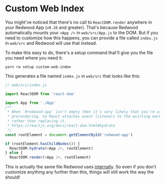 # Custom Web Index

You might've noticed that there's no call to `ReactDOM.render` anywhere in your Redwood App (`v0.26` and greater). That's because Redwood automatically mounts your `<App />` in `web/src/App.js` to the DOM. But if you need to customize how this happens, you can provide a file called `index.js` in `web/src` and Redwood will use that instead.

To make this easy to do, there's a setup command that'll give you the file you need where you need it: 

```
yarn rw setup custom-web-index
```

This generates a file named `index.js` in `web/src` that looks like this:

```js
// web/src/index.js

import ReactDOM from 'react-dom'

import App from './App'
/**
 * When `#redwood-app` isn't empty then it's very likely that you're using
 * prerendering. So React attaches event listeners to the existing markup
 * rather than replacing it.
 * https://reactjs.org/docs/react-dom.html#hydrate
 */
const rootElement = document.getElementById('redwood-app')

if (rootElement.hasChildNodes()) {
  ReactDOM.hydrate(<App />, rootElement)
} else {
  ReactDOM.render(<App />, rootElement)
```

<!-- TODO: change link? -->
This is actually the same file Redwood uses [internally](https://github.com/redwoodjs/redwood/blob/main/packages/web/src/entry/index.js). So even if you don't customize anything any further than this, things will still work the way the should! 
